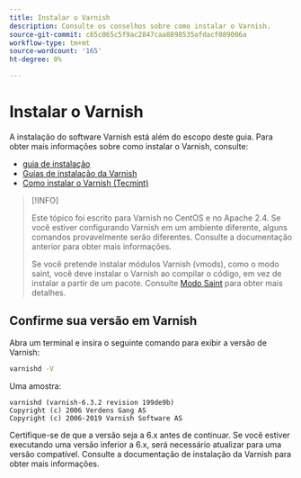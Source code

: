```yaml
---
title: Instalar o Varnish
description: Consulte os conselhos sobre como instalar o Varnish.
source-git-commit: c65c065c5f9ac2847caa8898535afdacf089006a
workflow-type: tm+mt
source-wordcount: '165'
ht-degree: 0%

---
```



# Instalar o Varnish

A instalação do software Varnish está além do escopo deste guia. Para obter mais informações sobre como instalar o Varnish, consulte:

- [guia de instalação](https://www.varnish-software.com/developers/tutorials/installing-varnish-ubuntu/)
- [Guias de instalação da Varnish](https://www.varnish-cache.org/docs)
- [Como instalar o Varnish (Tecmint)](https://www.tecmint.com/install-varnish-cache-web-accelerator/)

>[!INFO]
>
>Este tópico foi escrito para Varnish no CentOS e no Apache 2.4. Se você estiver configurando Varnish em um ambiente diferente, alguns comandos provavelmente serão diferentes. Consulte a documentação anterior para obter mais informações.
>
>Se você pretende instalar módulos Varnish (vmods), como o modo saint, você deve instalar o Varnish ao compilar o código, em vez de instalar a partir de um pacote. Consulte [Modo Saint](config-varnish-advanced.md#saint-mode) para obter mais detalhes.

## Confirme sua versão em Varnish

Abra um terminal e insira o seguinte comando para exibir a versão de Varnish:

```bash
varnishd -V
```

Uma amostra:

```terminal
varnishd (varnish-6.3.2 revision 199de9b)
Copyright (c) 2006 Verdens Gang AS
Copyright (c) 2006-2019 Varnish Software AS
```

Certifique-se de que a versão seja a 6.x antes de continuar. Se você estiver executando uma versão inferior a 6.x, será necessário atualizar para uma versão compatível. Consulte a documentação de instalação da Varnish para obter mais informações.
